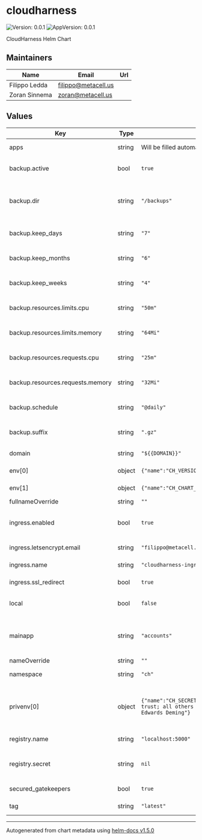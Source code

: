 # cloudharness

![Version: 0.0.1](https://img.shields.io/badge/Version-0.0.1-informational?style=flat-square) ![AppVersion: 0.0.1](https://img.shields.io/badge/AppVersion-0.0.1-informational?style=flat-square)

CloudHarness Helm Chart

## Maintainers

| Name | Email | Url |
| ---- | ------ | --- |
| Filippo Ledda | filippo@metacell.us |  |
| Zoran Sinnema | zoran@metacell.us |  |

## Values

| Key | Type | Default | Description |
|-----|------|---------|-------------|
| apps | string | Will be filled automatically. | List of applications. |
| backup.active | bool | `true` | Flag to enable/disable backups. |
| backup.dir | string | `"/backups"` | Target directory of backups, the mount point of the persistent volume. |
| backup.keep_days | string | `"7"` | Number of days to keep backups. |
| backup.keep_months | string | `"6"` | Number of months to keep backups. |
| backup.keep_weeks | string | `"4"` | Number of weeks to keep backups. |
| backup.resources.limits.cpu | string | `"50m"` | K8s cpu resource definition. |
| backup.resources.limits.memory | string | `"64Mi"` | K8s memory resource definition. |
| backup.resources.requests.cpu | string | `"25m"` | K8s cpu resource definition. |
| backup.resources.requests.memory | string | `"32Mi"` | K8s memory resource definition. |
| backup.schedule | string | `"@daily"` | Schedule as cronjob expression. |
| backup.suffix | string | `".gz"` | The file suffix added to backup files. |
| domain | string | `"${{DOMAIN}}"` | The root domain. |
| env[0] | object | `{"name":"CH_VERSION","value":"0.0.1"}` | Cloud Harness version |
| env[1] | object | `{"name":"CH_CHART_VERSION","value":"0.0.1"}` | Cloud harness chart version |
| fullnameOverride | string | `""` | ? |
| ingress.enabled | bool | `true` | Flag to enable/disalbe ingress controller. |
| ingress.letsencrypt.email | string | `"filippo@metacell.us"` | Email for letsencrypt. |
| ingress.name | string | `"cloudharness-ingress"` | K8s Name of ingress. |
| ingress.ssl_redirect | bool | `true` | Enables/disables SSL redirect. |
| local | bool | `false` | If set to local, TLS won't be configured. |
| mainapp | string | `"accounts"` | Name of mainapp, routes incoming traffic of root `domaim` to this app. |
| nameOverride | string | `""` | ? |
| namespace | string | `"ch"` | The K8s namespace. |
| privenv[0] | object | `{"name":"CH_SECRET","value":"In God we trust; all others must bring data. ― W. Edwards Deming"}` | Defines a secret as private environment variable that is injected in containers. |
| registry.name | string | `"localhost:5000"` | The docker registry. |
| registry.secret | string | `nil` | Optional secret used for pulling from docker registry. |
| secured_gatekeepers | bool | `true` | Enables/disables Gatekeeper. |
| tag | string | `"latest"` | Docker tag used to pull images. |

----------------------------------------------
Autogenerated from chart metadata using [helm-docs v1.5.0](https://github.com/norwoodj/helm-docs/releases/v1.5.0)
